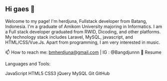 ## Hi gaes 👋

<!--
**Herdjunot/herdjunot** is a ✨ _special_ ✨ repository because its `README.md` (this file) appears on your GitHub profile.

Here are some ideas to get you started:

- 🔭 I’m currently working on ...
- 🌱 I’m currently learning ...
- 👯 I’m looking to collaborate on ...
- 🤔 I’m looking for help with ...
- 💬 Ask me about ...
- 📫 How to reach me: ...
- 😄 Pronouns: ...
- ⚡ Fun fact: ...
-->
Welcome to my page!
I'm herdjuna, Fullstack developer from  Batang, Indonesia.
I'm a graduate of Amikom University majoring in Informatics. I am a Full stack developer graduated from RWID, Dicoding, and other platforms. My technology stack includes Laravel, MySQL, javascript, and HTML/CSS/Vue.Js. Apart from programming, I am very interested in music.

 📫 How to reach me: bmherdjuna@gmail.com | IG : @Bangdjunnn
📝 Resume

Languages and Tools:

JavaScript HTML5   CSS3   jQuery   MySQL   Git   GitHub 

